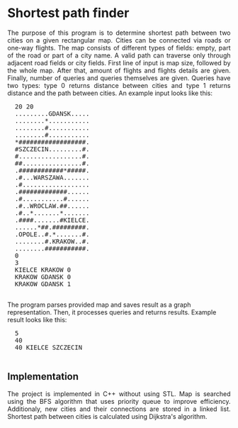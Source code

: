 # Shortest path finder
<p align="justify">
The purpose of this program is to determine shortest path between two cities on a given rectangular map. Cities can be connected via roads or one-way flights. The map consists of different types of fields: empty, part of the road or part of a city name. A valid path can traverse only through adjacent road fields or city fields. First line of input is map size, followed by the whole map. After that, amount of flights and flights details are given. Finally, number of queries and queries themselves are given. Queries have two types: type 0 returns distance between cities and type 1 returns distance and the path between cities. An example input looks like this:
  <pre>
  20 20
  .........GDANSK.....
  ........*...........
  ........#...........
  ........#...........
  *##################.
  #SZCZECIN.........#.
  #.................#.
  ##................#.
  .############*#####.
  .#...WARSZAWA.......
  .#..................
  .#############......
  .#...........#......
  .#..WROCLAW.##......
  .#..*.......*.......
  .####.......#KIELCE.
  ......*##.#########.
  .OPOLE..#.*.......#.
  ........#.KRAKOW..#.
  ........###########.
  0
  3
  KIELCE KRAKOW 0
  KRAKOW GDANSK 0
  KRAKOW GDANSK 1
  </pre>
  The program parses provided map and saves result as a graph representation. Then,  
  it processes queries and returns results. Example result looks like this:
  <pre>
  5
  40
  40 KIELCE SZCZECIN
  </pre>
</p>

## Implementation
<p align="justify">
  The project is implemented in C++ without using STL. Map is searched using the BFS algorithm that uses priority queue to improve efficiency. Additionaly, new cities and their connections are stored in a linked list. Shortest path between cities is calculated using Dijkstra's algorithm.
</p>
